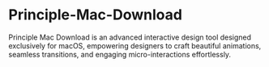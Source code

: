 # Principle-Mac-Download
Principle Mac Download is an advanced interactive design tool designed exclusively for macOS, empowering designers to craft beautiful animations, seamless transitions, and engaging micro-interactions effortlessly.

